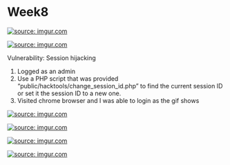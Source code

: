 # Week8


<a href="https://imgur.com/WnrcAW8"><img src="https://i.imgur.com/WnrcAW8.gif" title="source: imgur.com" /></a>



<a href="https://imgur.com/4ZBeOfc"><img src="https://i.imgur.com/4ZBeOfc.gif" title="source: imgur.com" /></a>


Vulnerability: Session hijacking  
1.	Logged as an admin
2.	Use a PHP script that was provided “public/hacktools/change_session_id.php” to find the current session ID or set it the session ID to a new one.
3.	Visited chrome browser and I was able to login as the gif shows 


<a href="https://imgur.com/edm0VhP"><img src="https://i.imgur.com/edm0VhP.gif" title="source: imgur.com" /></a>



<a href="https://imgur.com/nlbAg93"><img src="https://i.imgur.com/nlbAg93.gif" title="source: imgur.com" /></a>




<a href="https://imgur.com/Kle2EWk"><img src="https://i.imgur.com/Kle2EWk.gif" title="source: imgur.com" /></a>



<a href="https://imgur.com/AUylXUW"><img src="https://i.imgur.com/AUylXUW.gif" title="source: imgur.com" /></a>
